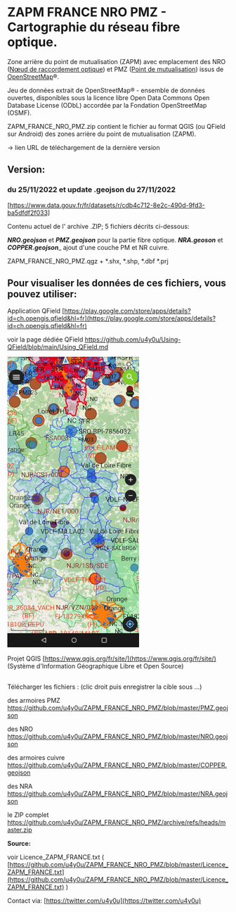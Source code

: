 # ZAPM FRANCE NRO PMZ - Cartographie du réseau fibre optique.

Zone arrière du point de mutualisation (ZAPM) avec emplacement des NRO ([Nœud de raccordement optique](https://fr.wikipedia.org/wiki/N%C5%93ud_de_raccordement_optique)) et PMZ ([Point de mutualisation](https://fr.wikipedia.org/wiki/Point_de_mutualisation)) issus de [OpenStreetMap](https://fr.wikipedia.org/wiki/OpenStreetMap)®.

Jeu de données extrait de OpenStreetMap® - ensemble de données ouvertes, disponibles sous la licence libre Open Data Commons Open Database License (ODbL) accordée par la Fondation OpenStreetMap (OSMF).

ZAPM\_FRANCE\_NRO\_PMZ.zip contient le fichier au format QGIS (ou QField sur Android) des zones arrière du point de mutualisation (ZAPM).

\-> lien URL de téléchargement de la dernière version 

## Version:

### **du 25/11/2022 et update .geojson du 27/11/2022**

[https://www.data.gouv.fr/fr/datasets/r/cdb4c712-8e2c-490d-9fd3-ba5dfdf2f033] 




Contenu actuel de l' archive .ZIP; 5 fichiers décrits ci-dessous:

_**NRO.geojson**_ et _**PMZ.geojson**_ pour la partie fibre optique.
***NRA.geoson*** et ***COPPER.geojson***_ ajout d'une couche PM et NR cuivre.

ZAPM_FRANCE_NRO_PMZ.qgz + *.shx, *.shp, *.dbf *.prj

## **Pour visualiser les données de ces fichiers, vous pouvez utiliser:**

Application QField [https://play.google.com/store/apps/details?id=ch.opengis.qfield&hl=fr](https://play.google.com/store/apps/details?id=ch.opengis.qfield&hl=fr) 

voir la page dédiée QField https://github.com/u4y0u/Using-QField/blob/main/Using_QField.md 

![](https://github.com/u4y0u/Using-QField/blob/main/ImageQField_Android_smartphone2_300px.jpg?raw=true) 

Projet QGIS [https://www.qgis.org/fr/site/](https://www.qgis.org/fr/site/) (Système d'Information Géographique Libre et Open Source)

## 

Télécharger les fichiers : (clic droit puis enregistrer la cible sous ...)

des armoires PMZ  https://github.com/u4y0u/ZAPM_FRANCE_NRO_PMZ/blob/master/PMZ.geojson 

des NRO  https://github.com/u4y0u/ZAPM_FRANCE_NRO_PMZ/blob/master/NRO.geojson 

des armoires cuivre  https://github.com/u4y0u/ZAPM_FRANCE_NRO_PMZ/blob/master/COPPER.geojson 

des NRA  https://github.com/u4y0u/ZAPM_FRANCE_NRO_PMZ/blob/master/NRA.geojson 

le ZIP complet https://github.com/u4y0u/ZAPM_FRANCE_NRO_PMZ/archive/refs/heads/master.zip

**Source:**

voir Licence\_ZAPM\_FRANCE.txt ( [https://github.com/u4y0u/ZAPM_FRANCE_NRO_PMZ/blob/master/Licence_ZAPM_FRANCE.txt](https://github.com/u4y0u/ZAPM_FRANCE_NRO_PMZ/blob/master/Licence_ZAPM_FRANCE.txt) )

Contact via: [https://twitter.com/u4y0u](https://twitter.com/u4y0u)
